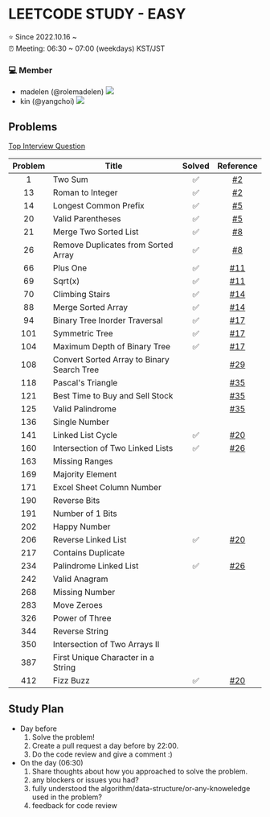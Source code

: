 # LEETCODE STUDY - EASY

⭐️ Since 2022.10.16 ~ <br />
⏰ Meeting: 06:30 ~ 07:00 (weekdays) KST/JST

### 💻 Member
- madelen (@rolemadelen) <img src="https://img.shields.io/badge/TypeScript-3178C6?style=flat-square&logo=TypeScript&logoColor=white"/>
- kin (@yangchoi) <img src="https://img.shields.io/badge/C++-00599C?style=flat-square&logo=C%2B%2B&logoColor=white"/>

## Problems
[Top Interview Question](https://leetcode.com/problem-list/top-interview-questions/?difficulty=EASY&page=1&sorting=W3sic29ydE9yZGVyIjoiREVTQ0VORElORyIsIm9yZGVyQnkiOiJGUk9OVEVORF9JRCJ9XQ%3D%3D)

| Problem | Title            | Solved  | Reference |
|:-------:|------------------|:-------:|:---------:|
| 1       | Two Sum          |   ✅    | [#2][i2] |
| 13      | Roman to Integer |   ✅    | [#2][i2] |
| 14      | Longest Common Prefix |  ✅  | [#5][i5] |
| 20      | Valid Parentheses |    ✅    | [#5][i5] |
| 21      | Merge Two Sorted List |  ✅  | [#8][i8] |
| 26      | Remove Duplicates from Sorted Array |    ✅    | [#8][i8] |
| 66      | Plus One |    ✅    | [#11][i11] |
| 69      | Sqrt(x) |    ✅    | [#11][i11] |
| 70      | Climbing Stairs |    ✅    | [#14][i14] |
| 88      | Merge Sorted Array |    ✅    | [#14][i14] |
| 94      | Binary Tree Inorder Traversal |    ✅    | [#17][i17] |
| 101     | Symmetric Tree |    ✅    | [#17][i17] |
| 104     | Maximum Depth of Binary Tree | ✅ |   [#17][i17]    |
| 108     | Convert Sorted Array to Binary Search Tree |       | [#29][i29] |
| 118     | Pascal's Triangle |        | [#35][i35]  |
| 121     | Best Time to Buy and Sell Stock | | [#35][i35] |
| 125     | Valid Palindrome |       | [#35][i35] |
| 136     | Single Number |       | |
| 141     | Linked List Cycle | ✅  | [#20][i20]   |
| 160     | Intersection of Two Linked Lists | ✅ |  [#26][i26]   |
| 163     | Missing Ranges |       | |
| 169     | Majority Element |       | |
| 171     | Excel Sheet Column Number |       | |
| 190     | Reverse Bits |       | |
| 191     | Number of 1 Bits |      | |
| 202     | Happy Number |       | |
| 206     | Reverse Linked List |   ✅    | [#20][i20] |
| 217     | Contains Duplicate |       | |
| 234     | Palindrome Linked List |   ✅    | [#26][i26] |
| 242     | Valid Anagram |       | |
| 268     | Missing Number |       | |
| 283     | Move Zeroes |       | |
| 326     | Power of Three |       | |
| 344     | Reverse String |       | |
| 350     | Intersection of Two Arrays II |       | |
| 387     | First Unique Character in a String |       | |
| 412     | Fizz Buzz | ✅ | [#20][i20] |

## Study Plan
- Day before
  1. Solve the problem!
  2. Create a pull request a day before by 22:00.
  3. Do the code review and give a comment :)
- On the day (06:30)
  1. Share thoughts about how you approached to solve the problem.
  2. any blockers or issues you had?
  3. fully understood the algorithm/data-structure/or-any-knoweledge used in the problem?
  4. feedback for code review


[i2]: https://github.com/kinmadelen/easy/issues/2
[i5]: https://github.com/kinmadelen/easy/issues/5
[i8]: https://github.com/kinmadelen/easy/issues/8
[i11]: https://github.com/kinmadelen/easy/issues/11
[i14]: https://github.com/kinmadelen/easy/issues/14
[i17]: https://github.com/kinmadelen/easy/issues/17
[i20]: https://github.com/kinmadelen/easy/issues/20
[i26]: https://github.com/kinmadelen/easy/issues/26
[i29]: https://github.com/kinmadelen/easy/issues/29
[i35]: https://github.com/kinmadelen/easy/issues/35


